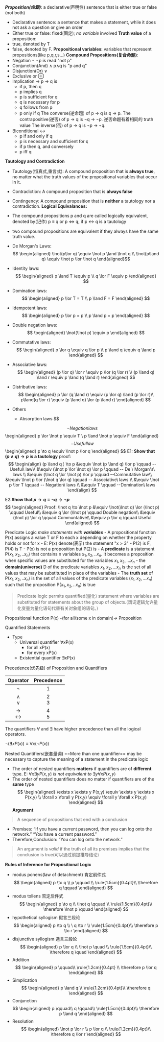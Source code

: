 ***Proposition(命题)***: a declarative(声明性) sentence that is either true or false (not both)
- Declarative sentence: a sentence that makes a statement, while it does not ask a question or give an order  
- Either true or false: fixed(固定); _no variable_ involved
**Truth value** of a proposition:
- true, denoted by T 
- false, denoted by F.
**Propositional variables**: variables that represent propositions(like p,q,r,s...)
__Compound Propositions(复合命题)__:
- Negation $\lnot$ 
	$\lnot$p is read "not p"
- Conjunction(And) $\land$
	p$\land$q is "p and q"
- Disjunction(Or) $\lor$
- Exclusive or $\oplus$
- Implication $\to$
	p $\to$ q is 
	- if p, then q
	- p implies q
	- p is sufficient for q
	- q is necessary for p
	- q follows from p
	- p only if q
	The converse(逆命题) of p → q is q → p.
	The contrapositive(逆否) of p → q is ¬q → ¬p.
		逆否命题有着相同的 truth value
	The inverse(否) of p → q is ¬p → ¬q.
- Biconditional $\leftrightarrow$
	- p if and only if q
	- p is necessary and sufficient for q
	- if p then q, and conversely
	- p iff q


__Tautology and Contradiction__
- Tautology(恒真式,重言式): A compound proposition that is __always true__, no matter what the truth values of the propositional variables that occur in it.
- Contradiction: A compound proposition that is __always false__
- Contingency: A compound proposition that is __neither__ a tautology nor a contradiction.
__Logical Equivalances:__
- The compound propositions p and q are called logically equivalent, denoted by(记作) p $\equiv$ q or p $\Leftrightarrow$ q, if p $\leftrightarrow$ q is a tautology
- two compound propositions are equivalent if they always have the same truth value.

- De Morgan's Laws:	
$$
\begin{aligned}
\lnot(p\lor q) \equiv \lnot p \land \lnot q \\
\lnot(p\land q) \equiv \lnot p \lor \lnot q
\end{aligned}$$
- Identity laws:
$$
\begin{aligned}
p \land T \equiv p \\
q \lor F \equiv p
\end{aligned} $$
- Domination laws:
$$
\begin{aligned}
p \lor T = T \\
p \land F = F
\end{aligned}
$$
- Idempotent laws:
$$
\begin{aligned}
p \lor p = p \\
p \land p = p
\end{aligned}
$$
- Double negation laws:
$$
\begin{aligned}
\lnot(\lnot p) \equiv p
\end{aligned}
$$
- Commutative laws:
$$
\begin{aligned}
p \lor q \equiv q \lor p \\
p \land q \equiv q \land p
\end{aligned}
$$
- Associative laws:
$$
\begin{aligned}
(p \lor q) \lor r \equiv p \lor (q \lor r) \\
(p \land q) \land r \equiv p \land (q \land r) 
\end{aligned}
$$
- Distributive laws:
$$
\begin{aligned}
p \lor (q \land r) \equiv (p \lor q) \land (p \lor r)\\
p\land(q \lor r) \equiv (p \land q) \lor (p \land r)
\end{aligned}
$$
- Others
	- Absorption laws
$$

$$
	- Negation laws
$$
\begin{aligned}
p \lor \lnot p \equiv T \\
p \land \lnot p \equiv F
\end{aligned}
$$
	- Useful law
$$
\begin{aligned}
p \to q \equiv \lnot p \lor q
\end{aligned}
$$
E1: __Show that $(p \land q) \to  p$ is a tautology__
proof:
$$
\begin{align}
(p \land q ) \to p &\equiv \lnot (p \land q) \lor p \qquad --Useful\ law\\
&\equiv (\lnot p \lor \lnot q) \lor p \qquad -- De \ Morgan's\ laws \\
&\equiv (\lnot q \lor \lnot p) \lor p \qquad --Commutative law\\
&\equiv \lnot p \lor (\lnot q \lor q) \qquad -- Associative\ laws \\
&\equiv \lnot p \lor T \qquad -- Negation\ laws \\
&\equiv T \qquad --Domination\ laws 
\end{align}
$$

E2:__Show that $p \to q \equiv \lnot q \to \lnot p$__
$$
\begin{aligned}
Proof: \lnot q \to \lnot p &\equiv \lnot(\lnot q) \lor (\lnot p) \qquad Useful\\
&\equiv q \lor (\lnot p) \qquad Double negation\\
&\equiv (\lnot p) \lor q \qquad Communtative\\
&\equiv p \lor q \qquad Useful
\end{aligned}
$$

Predicate Logic
	_make statements with **variables**_
	- A propositional function P(x) assigns a value T or F to each x depending on whether the property holds or not for x
		- E: P(x) denote(表示) the statement "x > 3"
		- P(2) is F, P(4) is T
		- P(x) is not a proposition but P(2) is
	- A __predicate__ is a statement P($x_1,x_2,..x_n$) that contains n variables $x_1,x_2,..x_n$. It becomes a proposition when specific values are substituted for the variables $x_1, x_2, ... x_n$
	- the __domain(universe)__ D of the predicate variables $x_1, x_2, ... x_n$ is the set of all values that may be substituted in place of the variables
	- The __truth set__ of P($x_1,x_2,..x_n$) is the set of all values of the predicate variables ($x_1,x_2,...x_n$) such that the proposition P($x_1,x_2,..x_n$) is true

> Predicate logic permits quantified(量化) statement where variables are substituted for statements about the group of objects.(谓词逻辑允许量化变量为量化语句代替有关对象组的语句。)

Propositional function P(x) -(for all/some x in domain)-> Proposition

Quantified Statements
- Type
	- Universal quantifier $\forall$xP(x)
		- for all xP(x)
		- for every xP(x)
	- Existential quantifier $\exists$xP(x)

Precedence(优先级) of Proposition and Quantifiers

|          Operator          | Precedence |
| :------------------------: | :--------: |
|          $\lnot$           |     1      |
|     $\land$<br>$\lor$      |   2<br>3   |
| $\to$<br>$\leftrightarrow$ |   4<br>5   |
The quantifiers $\forall$ and $\exists$ have higher precedence than all the logical
operators.

$\lnot (\exists xP(x) ) \equiv \forall x (\lnot P(x))$

Nested Quantifiers(嵌套量词)
	==More than one quantifier== may be necessary to capture the meaning of a statement in the predicate logic
 - The order of nested quantifiers __matters__ if quantifiers are of __different__ type.
	E: $\forall x \exists y P(x,y) \ is\ not\ equivalent\ to \ \exists y \forall x P(x,y)$
- The order of nested quantifiers does no matter if quantifiers are of the __same__ type	
$$
\begin{aligned}
\exists x \exists y P(x,y) \equiv \exists y \exists x P(x,y) \\
\forall x \forall y P(x,y) \equiv \forall y \forall x P(x,y)
\end{aligned}
$$
__Argument__
> A sequence of propositions that end with a conclusion
- Premises:
	“If you have a current password, then you can log onto the network.”
	“You have a current password.”
- Therefore,Conclusion:
	“You can log onto the network.”
>An argument is _valid_ if the truth of all its premises implies that the conclusion is true(可以通过前提推导结论)

__Rules of Inference for Propositional Logic__
- modus ponens(law of detachment) 肯定前件式
$$
\begin{aligned}
p \to q \\
p \qquad \\
\rule{1.5cm}{0.4pt}\\
\therefore q \qquad
\end{aligned}
$$
- modus tollens 否定后件式
$$
\begin{aligned}
p \to q \\
\lnot q \qquad \\
\rule{1.5cm}{0.4pt}\\
\therefore \lnot p \qquad
\end{aligned}
$$
- hypothetical syllogism 假言三段论
$$
\begin{aligned}
p \to q \\
\ q \to r \\
\rule{1.5cm}{0.4pt}\\
\therefore p \to r
\end{aligned}
$$
- disjunctive syllogism 选言三段论
$$
\begin{aligned}
p \lor q \\
\lnot p \quad \\
\rule{1.5cm}{0.4pt}\\
\therefore q \quad
\end{aligned}
$$
- Addition
$$
\begin{aligned}
p \qquad\\ \rule{1.2cm}{0.4pt}
\\ \therefore p \lor q
\end{aligned}
$$
- Simplication
$$
\begin{aligned}
p \land q \\
\rule{1.2cm}{0.4pt}\\
\therefore q
\end{aligned}
$$
- Conjunction
$$
\begin{aligned}
p \qquad\\
q \qquad\\
\rule{1.5cm}{0.4pt}\\
\therefore p \land q
\end{aligned}
$$
- Resolution
$$
\begin{aligned}
\lnot p \lor r \\
p \lor q \\
\rule{1.2cm}{0.4pt}\\
\therefore q \lor r
\end{aligned}
$$